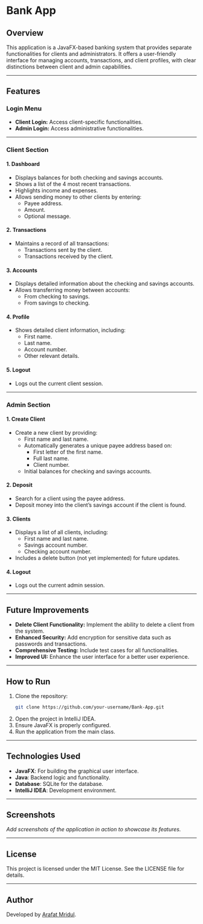 # Bank App

## Overview

This application is a JavaFX-based banking system that provides separate functionalities for clients and administrators. It offers a user-friendly interface for managing accounts, transactions, and client profiles, with clear distinctions between client and admin capabilities.

---

## Features

### Login Menu

- **Client Login:** Access client-specific functionalities.
- **Admin Login:** Access administrative functionalities.

---

### Client Section

#### 1. Dashboard

- Displays balances for both checking and savings accounts.
- Shows a list of the 4 most recent transactions.
- Highlights income and expenses.
- Allows sending money to other clients by entering:
  - Payee address.
  - Amount.
  - Optional message.

#### 2. Transactions

- Maintains a record of all transactions:
  - Transactions sent by the client.
  - Transactions received by the client.

#### 3. Accounts

- Displays detailed information about the checking and savings accounts.
- Allows transferring money between accounts:
  - From checking to savings.
  - From savings to checking.

#### 4. Profile

- Shows detailed client information, including:
  - First name.
  - Last name.
  - Account number.
  - Other relevant details.

#### 5. Logout

- Logs out the current client session.

---

### Admin Section

#### 1. Create Client

- Create a new client by providing:
  - First name and last name.
  - Automatically generates a unique payee address based on:
    - First letter of the first name.
    - Full last name.
    - Client number.
  - Initial balances for checking and savings accounts.

#### 2. Deposit

- Search for a client using the payee address.
- Deposit money into the client’s savings account if the client is found.

#### 3. Clients

- Displays a list of all clients, including:
  - First name and last name.
  - Savings account number.
  - Checking account number.
- Includes a delete button (not yet implemented) for future updates.

#### 4. Logout

- Logs out the current admin session.

---

## Future Improvements

- **Delete Client Functionality:** Implement the ability to delete a client from the system.
- **Enhanced Security:** Add encryption for sensitive data such as passwords and transactions.
- **Comprehensive Testing:** Include test cases for all functionalities.
- **Improved UI:** Enhance the user interface for a better user experience.

---

## How to Run

1. Clone the repository:
   ```bash
   git clone https://github.com/your-username/Bank-App.git
   ```
2. Open the project in IntelliJ IDEA.
3. Ensure JavaFX is properly configured.
4. Run the application from the main class.

---

## Technologies Used

- **JavaFX**: For building the graphical user interface.
- **Java**: Backend logic and functionality.
- **Database**: SQLite for the database.
- **IntelliJ IDEA**: Development environment.

---

## Screenshots

*Add screenshots of the application in action to showcase its features.*

---

## License

This project is licensed under the MIT License. See the LICENSE file for details.

---

## Author

Developed by [Arafat Mridul](https://github.com/ArafatMridul).

